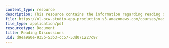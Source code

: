 ```yaml
---
content_type: resource
description: This resource contains the information regarding reading discussions.
file: https://ol-ocw-studio-app-production.s3.amazonaws.com/courses/mas-965-nextlab-i-designing-mobile-technologies-for-the-next-billion-users-fall-2008/d9ea9a0e935b53b3cc5753d071227c97_MITMAS_965F08_Lec04_mg.pdf
file_type: application/pdf
resourcetype: Document
title: Reading Discussions
uid: d9ea9a0e-935b-53b3-cc57-53d071227c97
---
```

